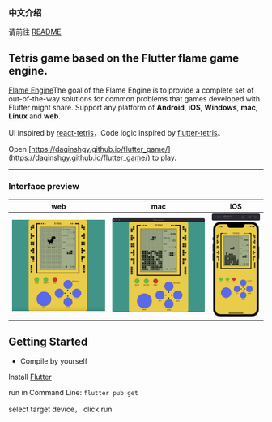 ### 中文介绍

请前往 [README](https://github.com/DaQinShgy/flutter_game/blob/main/README.md)

## Tetris game based on the Flutter flame game engine.

[Flame Engine](https://github.com/flame-engine/flame)The goal of the Flame Engine is to provide a complete set of out-of-the-way solutions for common problems that games developed with Flutter might share. Support any platform of **Android**, **iOS**, **Windows**, **mac**, **Linux** and **web**.

UI inspired by [react-tetris](https://github.com/chvin/react-tetris)，Code logic inspired by [flutter-tetris](https://github.com/boyan01/flutter-tetris)。

Open [https://daqinshgy.github.io/flutter_game/](https://daqinshgy.github.io/flutter_game/) to play.

----

### Interface preview
| web | mac | iOS |
|--|--|--|
| ![web_preview](https://github.com/DaQinShgy/flutter_game/blob/main/images/tetris_web.png) | ![mac_preview](https://github.com/DaQinShgy/flutter_game/blob/main/images/tetris_mac.png) | ![iOS_preview](https://github.com/DaQinShgy/flutter_game/blob/main/images/tetris_iOS.png) |

## Getting Started

* Compile by yourself

 Install [Flutter](https://flutter.io/docs/get-started/install)

 run in Command Line: `flutter pub get`

 select target device， click run
